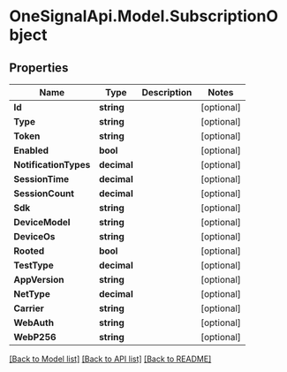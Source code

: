 # OneSignalApi.Model.SubscriptionObject

## Properties

Name | Type | Description | Notes
------------ | ------------- | ------------- | -------------
**Id** | **string** |  | [optional] 
**Type** | **string** |  | [optional] 
**Token** | **string** |  | [optional] 
**Enabled** | **bool** |  | [optional] 
**NotificationTypes** | **decimal** |  | [optional] 
**SessionTime** | **decimal** |  | [optional] 
**SessionCount** | **decimal** |  | [optional] 
**Sdk** | **string** |  | [optional] 
**DeviceModel** | **string** |  | [optional] 
**DeviceOs** | **string** |  | [optional] 
**Rooted** | **bool** |  | [optional] 
**TestType** | **decimal** |  | [optional] 
**AppVersion** | **string** |  | [optional] 
**NetType** | **decimal** |  | [optional] 
**Carrier** | **string** |  | [optional] 
**WebAuth** | **string** |  | [optional] 
**WebP256** | **string** |  | [optional] 

[[Back to Model list]](../README.md#documentation-for-models) [[Back to API list]](../README.md#documentation-for-api-endpoints) [[Back to README]](../README.md)

